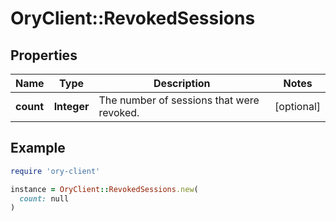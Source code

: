 # OryClient::RevokedSessions

## Properties

| Name | Type | Description | Notes |
| ---- | ---- | ----------- | ----- |
| **count** | **Integer** | The number of sessions that were revoked. | [optional] |

## Example

```ruby
require 'ory-client'

instance = OryClient::RevokedSessions.new(
  count: null
)
```

